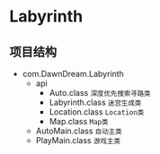 # Labyrinth
## 项目结构

- com.DawnDream.Labyrinth
  - api
    - Auto.class `深度优先搜索寻路类`
    - Labyrinth.class  `迷宫生成类`
    - Location.class  `Location类`
    - Map.class  `Map类`
  - AutoMain.class  `自动主类`
  - PlayMain.class  `游戏主类`
